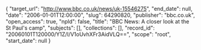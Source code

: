 {
  "target_url": "http://www.bbc.co.uk/news/uk-15546275", 
  "end_date": null, 
  "date": "2006-01-01T12:00:00", 
  "slug": 64290820, 
  "publisher": "bbc.co.uk", 
  "open_access": true, 
  "npld": false, 
  "title": "BBC News: A closer look at the St Paul's camp", 
  "subjects": [], 
  "collections": [], 
  "record_id": "20060101T120000/Y1Z/I/V1oUvhXFr3AidVLQ==", 
  "scope": "root", 
  "start_date": null
}

